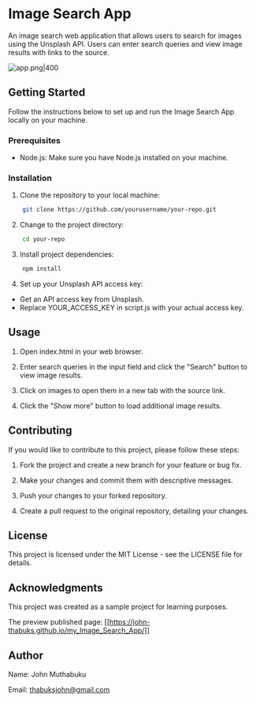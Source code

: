 # Image Search App

An image search web application that allows users to search for images using the Unsplash API. Users can enter search queries and view image results with links to the source.

![app.png|400](/home/thabuks/Development/code/phases_1/Image-Search-App/images/app.png)



## Getting Started

Follow the instructions below to set up and run the Image Search App locally on your machine.


### Prerequisites

- Node.js: Make sure you have Node.js installed on your machine.

### Installation

1. Clone the repository to your local machine:

```bash
    git clone https://github.com/yourusername/your-repo.git
```

2. Change to the project directory:

```bash
    cd your-repo
```

3. Install project dependencies:

```bash
    npm install
```

4. Set up your Unsplash API access key:

- Get an API access key from Unsplash.
- Replace YOUR_ACCESS_KEY in script.js with your actual access key.

## Usage

1. Open index.html in your web browser.

2. Enter search queries in the input field and click the "Search" button to view image results.

3. Click on images to open them in a new tab with the source link.

4. Click the "Show more" button to load additional image results.

## Contributing
If you would like to contribute to this project, please follow these steps:

1. Fork the project and create a new branch for your feature or bug fix.

2. Make your changes and commit them with descriptive messages.

3. Push your changes to your forked repository.

4. Create a pull request to the original repository, detailing your changes.

## License

This project is licensed under the MIT License - see the LICENSE file for details.

## Acknowledgments

This project was created as a sample project for learning purposes.

The preview published page: [[https://john-thabuks.github.io/my_Image_Search_App/]]

## Author
Name: John Muthabuku

Email: thabuksjohn@gmail.com





